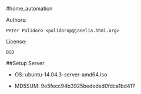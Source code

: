#home_automation

Authors:

    Peter Polidoro <polidorop@janelia.hhmi.org>

License:

    BSD

##Setup Server

* OS: ubuntu-14.04.3-server-amd64.iso

* MD5SUM: 9e5fecc94b3925bededed0fdca1bd417

